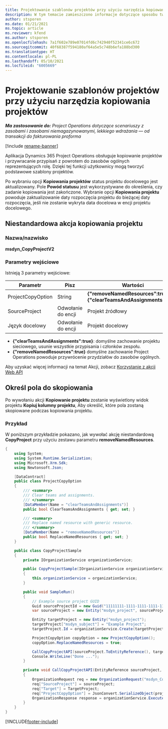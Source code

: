 ```yaml
---
title: Projektowanie szablonów projektów przy użyciu narzędzia kopiowania projektów
description: W tym temacie zamieszczono informacje dotyczące sposobu tworzenia szablonów projektów przy użyciu niestandardowej akcji kopiowania projektów.
author: stsporen
ms.date: 01/21/2021
ms.topic: article
ms.reviewer: kfend
ms.author: stsporen
ms.openlocfilehash: 7a1f602e789e07014fd6c742940f52341ce6c672
ms.sourcegitcommit: 40f68387f594180af64a5e5c748b6efa188bd300
ms.translationtype: HT
ms.contentlocale: pl-PL
ms.lasthandoff: 05/10/2021
ms.locfileid: "6005669"
---
```

# <a name="develop-project-templates-with-copy-project"></a>Projektowanie szablonów projektów przy użyciu narzędzia kopiowania projektów

_**Ma zastosowanie do:** Project Operations dotyczące scenariuszy z zasobami i zasobami niemagazynowanymi, lekkiego wdrażania — od transakcji do fakturowania proforma_

[!include [rename-banner](~/includes/cc-data-platform-banner.md)]

Aplikacja Dynamics 365 Project Operations obsługuje kopiowanie projektów i przywracanie przypisań z powrotem do zasobów ogólnych reprezentujących rolę. Dzięki tej funkcji użytkownicy mogą tworzyć podstawowe szablony projektów.

Po wybraniu opcji **Kopiowania projektów** status projektu docelowego jest aktualizowany. Pole **Powód statusu** jest wykorzystywane do określenia, czy zadanie kopiowania jest zakończone. Wybranie opcji **Kopiowania projektu** powoduje zaktualizowanie daty rozpoczęcia projektu do bieżącej daty rozpoczęcia, jeśli nie zostanie wykryta data docelowa w encji projektu docelowego.

## <a name="copy-project-custom-action"></a>Niestandardowa akcja kopiowania projektu 

### <a name="name"></a>Nazwa/nazwisko 

**msdyn_CopyProjectV2**

### <a name="input-parameters"></a>Parametry wejściowe
Istnieją 3 parametry wejściowe:

| Parametr          | Pisz   | Wartości                                                   | 
|--------------------|--------|----------------------------------------------------------|
| ProjectCopyOption  | String | **{"removeNamedResources":true}** lub **{"clearTeamsAndAssignments":true}** |
| SourceProject      | Odwołanie do encji | Projekt źródłowy |
| Język docelowy             | Odwołanie do encji | Projekt docelowy |


- **{"clearTeamsAndAssignments":true}**: domyślne zachowanie projektu sieciowego, usunie wszystkie przypisania i członków zespołu.
- **{"removeNamedResources":true}** domyślne zachowanie Project Operations powoduje przywrócenie przydziałów do zasobów ogólnych.

Aby uzyskać więcej informacji na temat Akcji, zobacz [Korzystanie z akcji Web API](/powerapps/developer/common-data-service/webapi/use-web-api-actions)

## <a name="specify-fields-to-copy"></a>Określ pola do skopiowania 
Po wywołaniu akcji **Kopiowanie projektu** zostanie wyświetlony widok projektu **Kopiuj kolumny projektu**, Aby określić, które pola zostaną skopiowane podczas kopiowania projektu.


### <a name="example"></a>Przykład
W poniższym przykładzie pokazano, jak wywołać akcję niestandardową **CopyProject** przy użyciu zestawu parametru **removeNamedResources**.
```C#
{
    using System;
    using System.Runtime.Serialization;
    using Microsoft.Xrm.Sdk;
    using Newtonsoft.Json;

    [DataContract]
    public class ProjectCopyOption
    {
        /// <summary>
        /// Clear teams and assignments.
        /// </summary>
        [DataMember(Name = "clearTeamsAndAssignments")]
        public bool ClearTeamsAndAssignments { get; set; }

        /// <summary>
        /// Replace named resource with generic resource.
        /// </summary>
        [DataMember(Name = "removeNamedResources")]
        public bool ReplaceNamedResources { get; set; }
    }

    public class CopyProjectSample
    {
        private IOrganizationService organizationService;

        public CopyProjectSample(IOrganizationService organizationService)
        {
            this.organizationService = organizationService;
        }

        public void SampleRun()
        {
            // Example source project GUID
            Guid sourceProjectId = new Guid("11111111-1111-1111-1111-111111111111");
            var sourceProject = new Entity("msdyn_project", sourceProjectId);

            Entity targetProject = new Entity("msdyn_project");
            targetProject["msdyn_subject"] = "Example Project";
            targetProject.Id = organizationService.Create(targetProject);

            ProjectCopyOption copyOption = new ProjectCopyOption();
            copyOption.ReplaceNamedResources = true;

            CallCopyProjectAPI(sourceProject.ToEntityReference(), targetProject.ToEntityReference(), copyOption);
            Console.WriteLine("Done ...");
        }

        private void CallCopyProjectAPI(EntityReference sourceProject, EntityReference TargetProject, ProjectCopyOption projectCopyOption)
        {
            OrganizationRequest req = new OrganizationRequest("msdyn_CopyProjectV2");
            req["SourceProject"] = sourceProject;
            req["Target"] = TargetProject;
            req["ProjectCopyOption"] = JsonConvert.SerializeObject(projectCopyOption);
            OrganizationResponse response = organizationService.Execute(req);
        }
    }
}
```


[!INCLUDE[footer-include](../includes/footer-banner.md)]